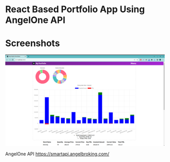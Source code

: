 # React Based Portfolio App Using AngelOne API

# Screenshots
![alt text](https://github.com/ba-akash/portfolio/blob/portfolio/src/images/sc_1.png?raw=true)


AngelOne API https://smartapi.angelbroking.com/
